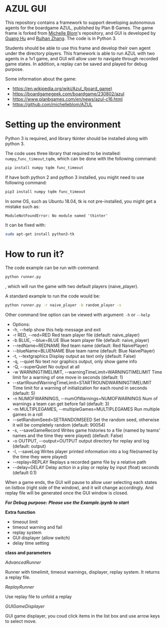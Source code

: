 <!-- # AZUL
This repository contains a framework to support policy learning for the boardgame AZUL, published by Plan B Games. The purpose of this framework is to allow students to implement algorithms for learning AI players for the game and evaluate the performance of these players against human/other AI players. 

Students making use of the framework will need to create a Player subclass for their AI player that selects moves on the basis of a learned policy, and write code to learn their policy on the basis of repeated simulations of the game.

Some information about the game:
- https://en.wikipedia.org/wiki/Azul_(board_game)
- https://www.ultraboardgames.com/azul/game-rules.php
- https://boardgamegeek.com/boardgame/230802/azul
- https://www.planbgames.com/en/news/azul-c16.html -->

# AZUL GUI

This repository contains a framework to support developing autonomous agents for the boardgame AZUL, published by Plan B Games. The game frame is forked from [Michelle Blom](https://github.com/michelleblom)'s repository, and GUI is developed by [Guang Hu](https://github.com/guanghuhappysf128) and  [Ruihan Zhang](https://github.com/zhangrh93). The code is in Python 3.

Students should be able to use this frame and develop their own agent under the directory players. This framework is able to run AZUL with two agents in a 1v1 game, and GUI will allow user to navigate through recorded game states. In addition, a replay can be saved and played for debug purpose.

Some information about the game:
- https://en.wikipedia.org/wiki/Azul_(board_game)
- https://boardgamegeek.com/boardgame/230802/azul
- https://www.planbgames.com/en/news/azul-c16.html
- https://github.com/michelleblom/AZUL

# Setting up the environment

Python 3 is required, and library tkinter should be installed along with python 3.

The code uses three library that required to be installed: ```numpy```,```func_timeout```,```tqdm```, which can be done with the following command:
```bash
pip install numpy tqdm func_timeout
```
If have both python 2 and python 3 installed, you might need to use following command:
```bash
pip3 install numpy tqdm func_timeout
```

In some OS, such as Ubuntu 18.04, tk is not pre-installed, you might get a mistake such as:
```
ModuleNotFoundError: No module named 'tkinter'
```
It can be fixed with:
```bash
sudo apt-get install python3-tk
```

# How to run it?

The code example can be run with command:
```bash
python runner.py
```
, which will run the game with two default players (naive_player). 

A standard example to run the code would be:
```bash
python runner.py -r naive_player -b random_player -s 
```

Other command line option can be viewed with argument: ```-h``` or ```--help```
* Options:
*   -h, --help            show this help message and exit
*   -r RED, --red=RED     Red team player file (default: naive_player)
*   -b BLUE, --blue=BLUE  Blue team player file (default: naive_player)
*   --redName=REDNAME     Red team name (default: Red NaivePlayer)
*   --blueName=BLUENAME   Blue team name (default: Blue NaivePlayer)
*   -t, --textgraphics    Display output as text only (default: False)
*   -q, --quiet           No text nor graphics output, only show game info
*   -Q, --superQuiet      No output at all
*   -w WARNINGTIMELIMIT, --warningTimeLimit=WARNINGTIMELIMIT Time limit for a warning of one move in seconds (default: 1)
*   --startRoundWarningTimeLimit=STARTROUNDWARNINGTIMELIMIT Time limit for a warning of initialization for each round in seconds (default: 5)
*   -n NUMOFWARNINGS, --numOfWarnings=NUMOFWARNINGS Num of warnings a team can get before fail (default: 3)
*   -m MULTIPLEGAMES, --multipleGames=MULTIPLEGAMES Run multiple games in a roll
*   --setRandomSeed=SETRANDOMSEED Set the random seed, otherwise it will be completely random (default: 90054)
*   -s, --saveGameRecord  Writes game histories to a file (named by teams' names and the time they were played) (default: False)
*   -o OUTPUT, --output=OUTPUT output directory for replay and log (default: output)
*   -l, --saveLog         Writes player printed information into a log file(named by the time they were played)
*   --replay=REPLAY       Replays a recorded game file by a relative path
*   --delay=DELAY         Delay action in a play or replay by input (float) seconds (default 0.1)



When a game ends, the GUI will pause to allow user selecting each states on listbox (right side of the window), and it will change accordingly. And replay file will be generated once the GUI window is closed.



***For Debug purpose:***
***Please use the Example.ipynb to start***

**Extra function**
- timeout limit
- timeout warning and fail
- replay system
- GUI displayer (allow switch)
- delay time setting

**class and parameters**

*AdvancedRunner*

Runner with timelimit, timeout warnings, displayer, replay system. It returns a replay file.

*ReplayRunner*

Use replay file to unfold a replay

*GUIGameDisplayer*

GUI game displayer, you coud click items in the list box and use arrow keys to select move.
